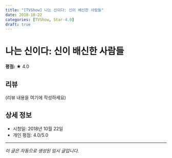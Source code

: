 ```yaml
---
title: "[TVShow] 나는 신이다: 신이 배신한 사람들"
date: 2018-10-22
categories: [TVShow, Star-4.0]
draft: true
---
```


# 나는 신이다: 신이 배신한 사람들

**평점:** ★ 4.0

## 리뷰

(리뷰 내용을 여기에 작성하세요)

## 상세 정보

- 시청일: 2018년 10월 22일
- 개인 평점: 4.0/5.0

---

*이 글은 자동으로 생성된 임시 글입니다.*
